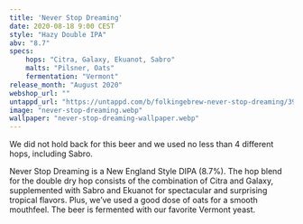 ```yaml
---
title: 'Never Stop Dreaming'
date: 2020-08-18 9:00 CEST
style: "Hazy Double IPA"
abv: "8.7"
specs:
    hops: "Citra, Galaxy, Ekuanot, Sabro"
    malts: "Pilsner, Oats"
    fermentation: "Vermont"
release_month: "August 2020"
webshop_url: ""
untappd_url: "https://untappd.com/b/folkingebrew-never-stop-dreaming/3918301"
image: "never-stop-dreaming.webp"
wallpaper: "never-stop-dreaming-wallpaper.webp"
---
```


We did not hold back for this beer and we used no less than 4 different hops, including Sabro.

Never Stop Dreaming is a New England Style DIPA (8.7%). The hop blend for the double dry hop consists of the combination of Citra and Galaxy, supplemented with Sabro and Ekuanot for spectacular and surprising tropical flavors. Plus, we’ve used a good dose of oats for a smooth mouthfeel. The beer is fermented with our favorite Vermont yeast.